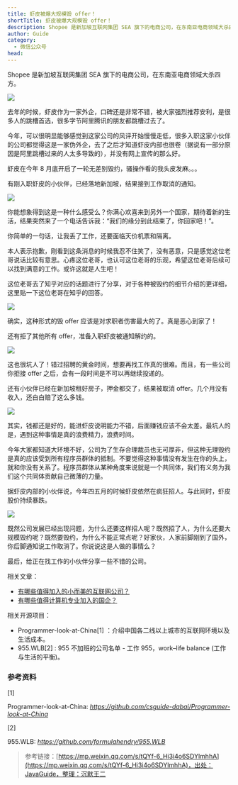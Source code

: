 ```yaml
---
title: 虾皮被爆大规模毁 offer！
shortTitle: 虾皮被爆大规模毁 offer！
description: Shopee 是新加坡互联网集团 SEA 旗下的电商公司，在东南亚电商领域大杀四方。去年的时候，虾皮作为一家
author: Guide
category:
  - 微信公众号
head:
---
```


Shopee 是新加坡互联网集团 SEA 旗下的电商公司，在东南亚电商领域大杀四方。

![](https://mmbiz.qpic.cn/mmbiz_png/iaIdQfEric9TzicK0Anpcw8hZr4qERahMYKVq3O2PJEbIl6iavnZPadQUSOGOHnlgd49Cuktsfjf7D9vDnMboxmKrw/640?wx_fmt=png)

去年的时候，虾皮作为一家外企，口碑还是非常不错，被大家强烈推荐安利，是很多人的跳槽首选，很多字节阿里腾讯的朋友都跳槽过去了。

今年，可以很明显能够感觉到这家公司的风评开始慢慢走低，很多入职这家小伙伴的公司都觉得这是一家伪外企，去了之后才知道虾皮内部也很卷（据说有一部分原因是阿里跳槽过来的人太多导致的），并没有网上宣传的那么好。

虾皮在今年 8 月底开启了一轮无差别毁约，骚操作看的我头皮发麻。。。

有刚入职虾皮的小伙伴，已经落地新加坡，结果接到工作取消的通知。

![](https://mmbiz.qpic.cn/mmbiz_png/iaIdQfEric9TzicK0Anpcw8hZr4qERahMYKvkfXx7xKRd28tbiaG4lEnKiaX4FUnCYGCayAL1oDGqKx6M5U5psGjA6g/640?wx_fmt=png)

你能想象得到这是一种什么感受么？你满心欢喜来到另外一个国家，期待着新的生活，结果突然来了一个电话告诉我：“我们的缘分到此结束了，你回家吧！”。

你简单的一句话，让我丢了工作，还要面临天价机票和隔离。

本人表示抱歉，刚看到这条消息的时候我忍不住笑了，没有恶意，只是感觉这位老哥说话比较有意思。心疼这位老哥，也认可这位老哥的乐观，希望这位老哥后续可以找到满意的工作。或许这就是人生吧！

这位老哥去了知乎对应的话题进行了分享，对于各种被毁约的细节介绍的更详细，这里贴一下这位老哥在知乎的回答。

![](https://mmbiz.qpic.cn/mmbiz_png/iaIdQfEric9TzicK0Anpcw8hZr4qERahMYKJOUUpMtHdhb5sfxEy7IYPFtiaicqmVvFLJEXUtn9DRjicnq4e0Rnj7iaXQ/640?wx_fmt=png)

确实，这种形式的毁 offer 应该是对求职者伤害最大的了。真是恶心到家了！

还有拒了其他所有 offer，准备入职虾皮被通知解约的。

![](https://mmbiz.qpic.cn/mmbiz_png/iaIdQfEric9TzicK0Anpcw8hZr4qERahMYKVTf1r48yElQvwwiaszfpfbTBzcricTCHaSvA3R4tRDtUJTbuSdkBleCg/640?wx_fmt=png)

这也很坑人了！错过招聘的黄金时间，想要再找工作真的很难。而且，有一些公司你拒接 offer 之后，会有一段时间是不可以再继续投递的。

还有小伙伴已经在新加坡租好房子，押金都交了，结果被取消 offer。几个月没有收入，还白白赔了这么多钱。

![](https://mmbiz.qpic.cn/mmbiz_png/iaIdQfEric9TzicK0Anpcw8hZr4qERahMYKCBBmMnAYfcqThjaseVeWibMoPX3xk3dwLHF0Xy1XDhYVbGISZbMRegQ/640?wx_fmt=png)

其实，钱都还是好的，能进虾皮说明能力不错，后面赚钱应该不会太差。最坑人的是，遇到这种事情是真的浪费精力，浪费时间。

今年大家都知道大环境不好，公司为了生存合理裁员也无可厚非，但这种无理毁约是真的应该受到所有程序员群体的抵制。不要觉得这种事情没有发生在你的头上，就和你没有关系了。程序员群体从某种角度来说就是一个共同体，我们有义务为我们这个共同体贡献自己微薄的力量。

据虾皮内部的小伙伴说，今年四五月的时候虾皮依然在疯狂招人。与此同时，虾皮股价持续暴跌。

![](https://mmbiz.qpic.cn/mmbiz_png/iaIdQfEric9TzicK0Anpcw8hZr4qERahMYKW6p7ib98MpZo5uDdibhy3EsYfnbTIsw6JyFTB6hpIjzkoaKEIFmiaOmkA/640?wx_fmt=png)

既然公司发展已经出现问题，为什么还要这样招人呢？既然招了人，为什么还要大规模毁约呢？既然要毁约，为什么不能正常点呢？好家伙，人家前脚刚到了国外，你后脚通知说工作取消了。你说说这是人做的事情么？

最后，给正在找工作的小伙伴分享一些不错的公司。

相关文章：

*   [有哪些值得加入的小而美的互联网公司？](https://mp.weixin.qq.com/s?__biz=Mzg2OTA0Njk0OA==&mid=2247529288&idx=1&sn=e3eff6e122186cac6b7b8cb918f33a34&chksm=cea13c83f9d6b595dd4b02bf2967af84155ee800aebb0cc6fcf8d09946cff7958947ad06109c&token=79994382&lang=zh_CN&scene=21#wechat_redirect)
*   [有哪些值得计算机专业加入的国企？](https://mp.weixin.qq.com/s?__biz=Mzg2OTA0Njk0OA==&mid=2247528113&idx=1&sn=b8466f7c9629b4d49d6253c7313006ea&scene=21#wechat_redirect)

相关开源项目：

*   Programmer-look-at-China\[1\] ：介绍中国各二线以上城市的互联网环境以及生活成本。
*   955.WLB\[2\] : 955 不加班的公司名单 - 工作 955，work–life balance (工作与生活的平衡)。

### 参考资料

\[1\]

Programmer-look-at-China: *https://github.com/csguide-dabai/Programmer-look-at-China*

\[2\]

955.WLB: *https://github.com/formulahendry/955.WLB*

>参考链接：[https://mp.weixin.qq.com/s/tQYf-6_Hi3i4o6SDYlmhhA](https://mp.weixin.qq.com/s/tQYf-6_Hi3i4o6SDYlmhhA)，出处：JavaGuide，整理：沉默王二
